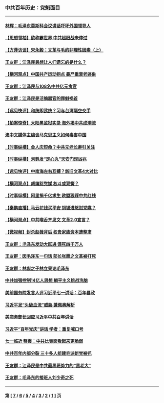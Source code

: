 ### 中共百年历史：党魁面目
---
#### [林辉：毛泽东莫斯科会议讲话吓坏外国领导人](../../pages/nf1176107/n13917931.md?07140430) 
#### [【思想领袖】欲称霸世界 中共超限战未停过](../../pages/nf1176107/n13745142.md?07140430) 
#### [【方菲访谈】宋永毅：文革与毛的非理性因素（上）](../../pages/nf1176107/n13469956.md?07140430) 
#### [王友群：江泽民最想让人们遗忘的是什么？](../../pages/nf1176107/n13408949.md?07140430) 
#### [【横河观点】中国共产运动拐点 暴严重衰老迹象](../../pages/nf1176107/n13388333.md?07140430) 
#### [王友群：江泽民与108名中共亿元贪官](../../pages/nf1176107/n13352358.md?07140430) 
#### [王友群：江泽民是活摘器官的罪魁祸首](../../pages/nf1176107/n13336903.md?07140430) 
#### [【远见快评】和统即武统？习与台湾隔空交手](../../pages/nf1176107/n13297739.md?07140430) 
#### [【拍案惊奇】大陆黑监狱实录 海外揭中共成潮流](../../pages/nf1176107/n13288853.md?07140430) 
#### [澳中文媒体主编谈马克思主义如何毒害中国](../../pages/nf1176107/n13257387.md?07140430) 
#### [【时事纵横】金人庆短命？中共元老长寿引关注](../../pages/nf1176107/n13217934.md?07140430) 
#### [【时事纵横】刘鹤发“定心丸”天安门现凶兆](../../pages/nf1176107/n13215416.md?07140430) 
#### [【远见快评】中南海左右互搏？新旧文革4大对比](../../pages/nf1176107/n13214745.md?07140430) 
#### [【横河观点】胡编怼党媒 权斗或双簧？](../../pages/nf1176107/n13210864.md?07140430) 
#### [【时事纵横】阿里捐千亿求生 欧盟狠踩中共红线](../../pages/nf1176107/n13206431.md?07140430) 
#### [【秦鹏直播】马云花钱买平安 胡锡进怒怼党媒？](../../pages/nf1176107/n13206392.md?07140430) 
#### [【横河观点】中共喉舌齐发文 文革2.0宣言？](../../pages/nf1176107/n13201248.md?07140430) 
#### [【微视频】封杀赵薇背后 权贵家族资本遭整肃](../../pages/nf1176107/n13197798.md?07140430) 
#### [王友群：毛泽东发动大跃进 饿死四千万人](../../pages/nf1176107/n13177158.md?07140430) 
#### [王友群：因毛泽东一句话 部长张霖之文革被打死](../../pages/nf1176107/n13161711.md?07140430) 
#### [王友群：林彪之子林立果论毛泽东](../../pages/nf1176107/n13128622.md?07140430) 
#### [中共加强控制14亿人思想 躺平主义挑战洗脑](../../pages/nf1176107/n13094299.md?07140430) 
#### [美前国务院发言人评习近平七一讲话：百年暴政](../../pages/nf1176107/n13066986.md?07140430) 
#### [习近平发“头破血流”威胁 蓬佩奥解析](../../pages/nf1176107/n13063604.md?07140430) 
#### [美商务部长回应习近平中共百年讲话](../../pages/nf1176107/n13062903.md?07140430) 
#### [习近平“百年党庆”讲话 学者：重复喊口号](../../pages/nf1176107/n13061411.md?07140430) 
#### [七一临近 蔡霞：中共比表面看起来更脆弱](../../pages/nf1176107/n13056418.md?07140430) 
#### [中共百年内部分裂 三十多人组建毛派新党被抓](../../pages/nf1176107/n13044023.md?07140430) 
#### [王友群：江泽民是中共最黑恶势力的“黑老大”](../../pages/nf1176107/n13022180.md?07140430) 
#### [王友群：毛泽东的接班人刘少奇之死](../../pages/nf1176107/n12991772.md?07140430) 

---
#### 第 [ [7](./7.md?07140430) / [6](./6.md?07140430) / [5](./5.md?07140430) / [4](./4.md?07140430) / [3](./3.md?07140430) / [2](./2.md?07140430) / [1](./1.md?07140430) ] 页
